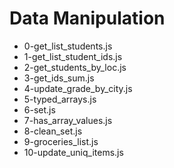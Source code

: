 # Data Manipulation

- 0-get_list_students.js
- 1-get_list_student_ids.js
- 2-get_students_by_loc.js
- 3-get_ids_sum.js
- 4-update_grade_by_city.js
- 5-typed_arrays.js
- 6-set.js
- 7-has_array_values.js
- 8-clean_set.js
- 9-groceries_list.js
- 10-update_uniq_items.js
